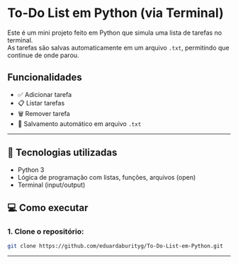 # To-Do List em Python (via Terminal)

Este é um mini projeto feito em Python que simula uma lista de tarefas no terminal.  
As tarefas são salvas automaticamente em um arquivo `.txt`, permitindo que continue de onde parou.

## Funcionalidades

- ✅ Adicionar tarefa
- 📋 Listar tarefas
- 🗑️ Remover tarefa
- 💾 Salvamento automático em arquivo `.txt`

---
## 🧠 Tecnologias utilizadas
- Python 3
- Lógica de programação com listas, funções, arquivos (open)
- Terminal (input/output)

## 💻 Como executar

### 1. Clone o repositório:
```bash
git clone https://github.com/eduardaburityg/To-Do-List-em-Python.git
```
---
